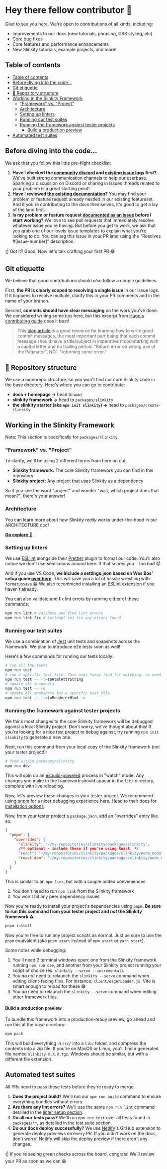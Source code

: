 # Hey there fellow contributor 👋

Glad to see you here. We're open to contributions of all kinds, including:

- Improvements to our docs (new tutorials, phrasing, CSS styling, etc)
- Core bug fixes
- Core features and performance enhancements
- New Slinkity tutorials, example projects, and more!

## Table of contents

- [Table of contents](#table-of-contents)
- [Before diving into the code...](#before-diving-into-the-code)
- [Git etiquette](#git-etiquette)
- [🚏 Repository structure](#-repository-structure)
- [Working in the Slinkity Framework](#working-in-the-slinkity-framework)
  - ["Framework" vs. "Project"](#framework-vs-project)
  - [Architecture](#architecture)
  - [Setting up linters](#setting-up-linters)
  - [Running our test suites](#running-our-test-suites)
  - [Running the framework against tester projects](#running-the-framework-against-tester-projects)
    - [Build a production preview](#build-a-production-preview)
- [Automated test suites](#automated-test-suites)

## Before diving into the code...

We ask that you follow this little pre-flight checklist:

1. **Have I checked the [community discord](https://discord.gg/GBkBy9u#plugin-slinkity) and [existing issue logs](https://github.com/slinkity/slinkity/issues) first?** We've built strong communication channels to help our userbase. Sparking a discussion on Discord or sharing in issues threads related to your problem is a great starting point!
2. **Have I reviewed [the existing documentation](https://slinkity.dev/docs/)?** You may find your problem or feature request already nestled in our existing featureset. And if you're contributing to the docs themselves, it's good to get a lay of the land first.
3. **Is my problem or feature request [documented as an issue](https://github.com/slinkity/slinkity/issues) before I start working?** We love to see pull requests that immediately resolve whatever issue you're having. But before you get to work, we ask that you grab one of our lovely issue templates to explain what you're looking to do. You can tag this issue in your PR later using the "Resolves #[issue-number]" description.

☝️ Got it? Good. Now let's talk crafting your first PR 😁

## Git etiquette

We believe that good contributions should _also_ follow a couple guidelines.

First, **the PR is clearly scoped to resolving a single issue** in our issue logs. If it happens to resolve multiple, clarify this in your PR comments and in the name of your branch.

Second, **commits should have clear messaging** on the work you've done. We considered writing some tips here, but this excerpt from [Hugo's contributing guide](https://github.com/gohugoio/hugo/blob/master/CONTRIBUTING.md) does it best!

> This [blog article](http://chris.beams.io/posts/git-commit/) is a good resource for learning how to write good commit messages, the most important part being that each commit message should have a title/subject in imperative mood starting with a capital letter and no trailing period: "Return error on wrong use of the Paginator", NOT "returning some error."

## 🚏 Repository structure

We use a monorepo structure, so you won't find our core Slinkity code in the base directory. Here's where you can go to contribute:
- **docs + homepage →** head to `www/`
- **slinkity framework →** head to `packages/slinkity`
- **the slinkity starter (aka `npm init slinkity`) →** head to `packages/create-slinkity`

## Working in the Slinkity Framework

Note: This section is specifically for `packages/slinkity`.

### "Framework" vs. "Project"

To clarify, we'll be using 2 different terms from here on out:

- **Slinkity framework:** The core Slinkity framework you can find in this repository
- **Slinkity project:** Any project that _uses_ Slinkity as a dependency

So if you see the word "project" and wonder "wait, which project does that mean?", there's your answer!

### Architecture

You can learn more about how Slinkity _really_ works under-the-hood in our ARCHITECTURE doc!

[**Go explore** 🚀](/ARCHITECTURE.md)

### Setting up linters

We use [ESLlint](https://eslint.org/) alongside their [Prettier](https://prettier.io/) plugin to format our code. You'll also notice we don't use semicolons around here. If that scares you... too bad 😈

And if you use VS Code, **we include a settings.json based on Wes Bos' setup guide [over here](https://github.com/wesbos/eslint-config-wesbos#with-vs-code)**. This will save you a lot of hassle wrestling with `formatOnSave` 😁 We also recommend installing an [ESLint extension](https://marketplace.visualstudio.com/items?itemName=dbaeumer.vscode-eslint) if you haven't already.

You can also validate and fix lint errors by running either of these commands:

```bash
npm run lint # validate and find lint errors
npm run lint:fix # (attempt to) fix any errors found
```

### Running our test suites

We use a combination of [Jest](https://jestjs.io/) unit tests and snapshots across the framework. We plan to introduce e2e tests soon as well!

Here's a few commands for running our tests locally:

```bash
# run all the tests
npm run test
# run a specific test file. This uses fuzzy find for matching, so need to copy the whole relative path!
npm run test -- -t=toHtmlAttrString
# update all snapshots
npm run test -- -u
# update all snapshots for a specific test file
npm run test -- -t=toRendererHtml -u
```

### Running the framework against tester projects

We think most changes to the core Slinkity framework will be debugged against a local Slinkity project. Don't worry, we've thought about this! If you're looking for a nice test project to debug against, try running `npm init slinkity` to generate a new one.

Next, run this command from your local copy of the Slinkity framework (not your tester project!):

```bash
# from within packages/slinkity
npm run dev
```

This will spin up an [esbuild-powered](https://esbuild.github.io/) process in "watch" mode. Any changes you make to the framework should appear in the `lib/` directory, complete with live reloading.

Now, let's preview these changes in your tester project. We recommend using [pnpm](https://pnpm.io/) for a nicer debugging experience here. Head to their docs for [installation options](https://pnpm.io/installation).

Now, from your tester project's `package.json`, add an "overrides" entry like so:

```json
{
  "pnpm": {
    "overrides": {
      "slinkity": "~/my-repositories/slinkity/packages/slinkity",
      /** optional - include these if you're using React: */
      "react": "~/my-repositories/slinkity/packages/slinkity/node_modules/react",
      "react-dom": "~/my-repositories/slinkity/packages/slinkity/node_modules/react-dom"
    }
  }
}
```

This is similar to an `npm link`, but with a couple added conveniences:
1. You don't need to run `npm link` from the Slinkity framework
2. You won't hit any peer dependency issues

Now you're ready to install your project's dependencies using `pnpm`. **Be sure to run this command from your tester project and _not_ the Slinkity framework ⚠️**

```bash
pnpm install
```

Now you're free to run any project scripts as normal. Just be sure to use the `pnpm` equivalent (aka `pnpm start` instead of `npm start` or `yarn start`).

Some notes while debugging:

1. You'll need 2 terminal windows open: one from the Slinkity framework running `npm run dev`, and another from your Slinkity project running your script of choice (ex. `slinkity --serve --incremental`).
2. You _do not_ need to relaunch the `slinkity --serve` command when editing client-facing files. For instance, `client/eagerLoader.js`. Vite is smart enough to reload for these 😁
3. You _do_ need to relaunch the `slinkity --serve` command when editing other framework files.

#### Build a production preview

To bundle this framework into a production-ready preview, go ahead and run this at the base directory:

```bash
npm pack
```

This will build everything in `src/` into a `lib/` folder, and compress the contents into a zip file. If you're on MacOS or Linux, you'll find a generated file named `slinkity-X.X.X.tgz`. Windows should be similar, but with a different file extension.

## Automated test suites

All PRs need to pass these tests before they're ready to merge.

1. **Does the project build?** We'll run our `npm run build` command to ensure everything bundles without errors.
2. **Are there any lint errors?** We'll use the same `npm run lint` command detailed in the [linter setup section](#setting-up-linters).
3. **Do all our tests pass?** We'll run `npm run test` over all tests found in `packages/**`, as detailed in the [test suite section](#running-our-test-suites).
4. **Do our docs deploy successfully?** We use [Netlify](https://www.netlify.com/)'s GitHub extension to generate deploy previews on every PR. If you didn't work on the docs, don't worry! Netlify will skip the deploy preview if there aren't any changes.

☝️ If you're seeing green checks across the board, congrats! We'll review your PR as soon as we can 😁
